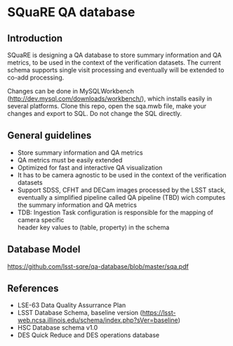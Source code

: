 # SQuaRE QA database

## Introduction
  
  SQuaRE is designing a QA database to store summary information 
  and QA metrics,  to be used in the context of the verification datasets. The current schema supports single visit processing and eventually  will be extended to co-add processing. 
  
  Changes can be done in MySQLWorkbench (http://dev.mysql.com/downloads/workbench/), which installs easily in several platforms. Clone this repo, open the sqa.mwb file, make your changes and export to SQL. 
  Do not change the SQL directly.

## General guidelines
  
  - Store summary information and QA metrics
  - QA metrics must be easily extended  
  - Optimized for fast and interactive QA visualization
  - It has to be camera agnostic to be used in the context of the verification datasets
  - Support SDSS, CFHT and DECam images processed by the LSST stack, eventually a simplified
  pipeline called QA pipeline (TBD) wich computes the summary information and QA metrics 
  - TDB: Ingestion Task configuration is responsible for the mapping of camera specific  
    header key values to (table, property) in the schema

## Database Model

https://github.com/lsst-sqre/qa-database/blob/master/sqa.pdf

## References
  - LSE-63 Data Quality Assurrance Plan
  - LSST Database Schema, baseline version (https://lsst-web.ncsa.illinois.edu/schema/index.php?sVer=baseline)
  - HSC Database schema v1.0 
  - DES Quick Reduce and DES operations database

